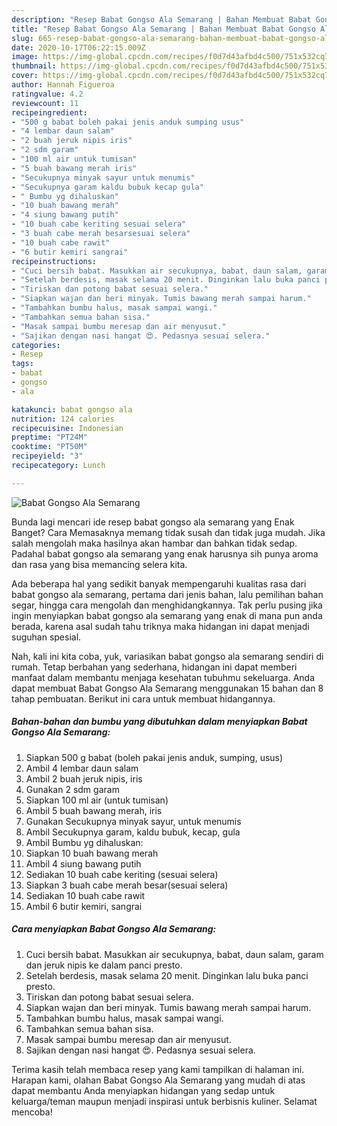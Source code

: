 ```yaml
---
description: "Resep Babat Gongso Ala Semarang | Bahan Membuat Babat Gongso Ala Semarang Yang Enak Dan Lezat"
title: "Resep Babat Gongso Ala Semarang | Bahan Membuat Babat Gongso Ala Semarang Yang Enak Dan Lezat"
slug: 665-resep-babat-gongso-ala-semarang-bahan-membuat-babat-gongso-ala-semarang-yang-enak-dan-lezat
date: 2020-10-17T06:22:15.009Z
image: https://img-global.cpcdn.com/recipes/f0d7d43afbd4c500/751x532cq70/babat-gongso-ala-semarang-foto-resep-utama.jpg
thumbnail: https://img-global.cpcdn.com/recipes/f0d7d43afbd4c500/751x532cq70/babat-gongso-ala-semarang-foto-resep-utama.jpg
cover: https://img-global.cpcdn.com/recipes/f0d7d43afbd4c500/751x532cq70/babat-gongso-ala-semarang-foto-resep-utama.jpg
author: Hannah Figueroa
ratingvalue: 4.2
reviewcount: 11
recipeingredient:
- "500 g babat boleh pakai jenis anduk sumping usus"
- "4 lembar daun salam"
- "2 buah jeruk nipis iris"
- "2 sdm garam"
- "100 ml air untuk tumisan"
- "5 buah bawang merah iris"
- "Secukupnya minyak sayur untuk menumis"
- "Secukupnya garam kaldu bubuk kecap gula"
- " Bumbu yg dihaluskan"
- "10 buah bawang merah"
- "4 siung bawang putih"
- "10 buah cabe keriting sesuai selera"
- "3 buah cabe merah besarsesuai selera"
- "10 buah cabe rawit"
- "6 butir kemiri sangrai"
recipeinstructions:
- "Cuci bersih babat. Masukkan air secukupnya, babat, daun salam, garam dan jeruk nipis ke dalam panci presto."
- "Setelah berdesis, masak selama 20 menit. Dinginkan lalu buka panci presto."
- "Tiriskan dan potong babat sesuai selera."
- "Siapkan wajan dan beri minyak. Tumis bawang merah sampai harum."
- "Tambahkan bumbu halus, masak sampai wangi."
- "Tambahkan semua bahan sisa."
- "Masak sampai bumbu meresap dan air menyusut."
- "Sajikan dengan nasi hangat 😍. Pedasnya sesuai selera."
categories:
- Resep
tags:
- babat
- gongso
- ala

katakunci: babat gongso ala 
nutrition: 124 calories
recipecuisine: Indonesian
preptime: "PT24M"
cooktime: "PT50M"
recipeyield: "3"
recipecategory: Lunch

---
```



![Babat Gongso Ala Semarang](https://img-global.cpcdn.com/recipes/f0d7d43afbd4c500/751x532cq70/babat-gongso-ala-semarang-foto-resep-utama.jpg)

Bunda lagi mencari ide resep babat gongso ala semarang yang Enak Banget? Cara Memasaknya memang tidak susah dan tidak juga mudah. Jika salah mengolah maka hasilnya akan hambar dan bahkan tidak sedap. Padahal babat gongso ala semarang yang enak harusnya sih punya aroma dan rasa yang bisa memancing selera kita.

Ada beberapa hal yang sedikit banyak mempengaruhi kualitas rasa dari babat gongso ala semarang, pertama dari jenis bahan, lalu pemilihan bahan segar, hingga cara mengolah dan menghidangkannya. Tak perlu pusing jika ingin menyiapkan babat gongso ala semarang yang enak di mana pun anda berada, karena asal sudah tahu triknya maka hidangan ini dapat menjadi suguhan spesial.




Nah, kali ini kita coba, yuk, variasikan babat gongso ala semarang sendiri di rumah. Tetap berbahan yang sederhana, hidangan ini dapat memberi manfaat dalam membantu menjaga kesehatan tubuhmu sekeluarga. Anda dapat membuat Babat Gongso Ala Semarang menggunakan 15 bahan dan 8 tahap pembuatan. Berikut ini cara untuk membuat hidangannya.

<!--inarticleads1-->

##### Bahan-bahan dan bumbu yang dibutuhkan dalam menyiapkan Babat Gongso Ala Semarang:

1. Siapkan 500 g babat (boleh pakai jenis anduk, sumping, usus)
1. Ambil 4 lembar daun salam
1. Ambil 2 buah jeruk nipis, iris
1. Gunakan 2 sdm garam
1. Siapkan 100 ml air (untuk tumisan)
1. Ambil 5 buah bawang merah, iris
1. Gunakan Secukupnya minyak sayur, untuk menumis
1. Ambil Secukupnya garam, kaldu bubuk, kecap, gula
1. Ambil  Bumbu yg dihaluskan:
1. Siapkan 10 buah bawang merah
1. Ambil 4 siung bawang putih
1. Sediakan 10 buah cabe keriting (sesuai selera)
1. Siapkan 3 buah cabe merah besar(sesuai selera)
1. Sediakan 10 buah cabe rawit
1. Ambil 6 butir kemiri, sangrai




<!--inarticleads2-->

##### Cara menyiapkan Babat Gongso Ala Semarang:

1. Cuci bersih babat. Masukkan air secukupnya, babat, daun salam, garam dan jeruk nipis ke dalam panci presto.
1. Setelah berdesis, masak selama 20 menit. Dinginkan lalu buka panci presto.
1. Tiriskan dan potong babat sesuai selera.
1. Siapkan wajan dan beri minyak. Tumis bawang merah sampai harum.
1. Tambahkan bumbu halus, masak sampai wangi.
1. Tambahkan semua bahan sisa.
1. Masak sampai bumbu meresap dan air menyusut.
1. Sajikan dengan nasi hangat 😍. Pedasnya sesuai selera.




Terima kasih telah membaca resep yang kami tampilkan di halaman ini. Harapan kami, olahan Babat Gongso Ala Semarang yang mudah di atas dapat membantu Anda menyiapkan hidangan yang sedap untuk keluarga/teman maupun menjadi inspirasi untuk berbisnis kuliner. Selamat mencoba!
